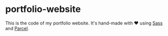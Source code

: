 # portfolio-website
This is the code of my portfolio website. It's hand-made with ❤️ using [Sass](https://parceljs.org/) and [Parcel](https://parceljs.org/).
